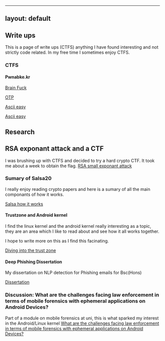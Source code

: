 
---
layout: default
---

## Write ups

This is a page of write ups (CTFS) anything I have found interesting and not strictly code related. In my free time I sometimes enjoy CTFS. 

### CTFS 

#### Pwnabke.kr 

[Brain Fuck](https://github.com/HBLocker/Pwnablekr/blob/main/BrainFuck.md)

[OTP](https://github.com/HBLocker/Pwnablekr/blob/main/OTP.md)

[Ascii easy](https://github.com/HBLocker/Pwnablekr/blob/main/ascii_easy.md)

[Ascii easy](https://github.com/HBLocker/Pwnablekr/blob/main/rootkit.md)


## Research 

## RSA exponant attack and a CTF
I was brushing up with CTFS and decided to try a hard crypto CTF. It took me about a week to obtain the flag. 
[RSA small exponant attack](https://github.com/HBLocker/Pwnablekr/blob/main/Quick_maffs.md)

### Sumary of Salsa20
I really enjoy reading crypto papers and here is a sumary of all the main componants of how it works.

[Salsa how it works ](https://github.com/HBLocker/Salsa-ChaCha/blob/main/SalsaWriteUp.md)


#### Trustzone and Android kernel 
I find the linux kernel and the android kernel really interesting as a topic, they are an area which I like to read about and see how it all works together. 

I hope to write more on this as I find this facinating.

[Diving into the trust zone ](https://github.com/HBLocker/Diving-into-the-Trust-Zone)


#### Deep Phishing Dissertation
My dissertation on NLP detection for Phishing emails for Bsc(Hons)

[Dissertation](https://github.com/HBLocker/NLP-Phish-Dissertation-)



### Discussion: What are the challenges facing law enforcement in terms of mobile forensics with ephemeral applications on Android Devices?
Part of a module on mobile forensics at uni, this is what sparked my interest in the Android/Linux kernel
[What are the challenges facing law enforcement in terms of mobile forensics with ephemeral applications on Android Devices? ](https://www.dropbox.com/s/27iouu8lwkcocfg/Discussion_%20What%20are%20the%20challenges%20facing%20law%20enforcement%20in%20terms%20of%20mobile%20forensics%20with%20ephemeral%20applications%20on%20Android%20Devices_.pdf?dl=0)




